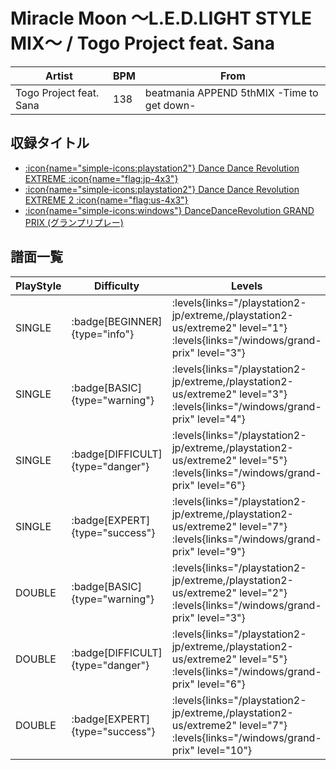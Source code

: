 # Miracle Moon ～L.E.D.LIGHT STYLE MIX～ / Togo Project feat. Sana

|Artist|BPM|From|
|------|---|----|
|Togo Project feat. Sana|138|beatmania APPEND 5thMIX -Time to get down-|

## 収録タイトル

- [:icon{name="simple-icons:playstation2"} Dance Dance Revolution EXTREME :icon{name="flag:jp-4x3"}](/playstation2-jp/extreme)
- [:icon{name="simple-icons:playstation2"} Dance Dance Revolution EXTREME 2 :icon{name="flag:us-4x3"}](/playstation2-us/extreme2)
- [:icon{name="simple-icons:windows"} DanceDanceRevolution GRAND PRIX (グランプリプレー)](/windows/grand-prix)

## 譜面一覧

|PlayStyle|Difficulty|Levels|Notes|Movie|
|---------|----------|------|-----|-----|
|SINGLE| :badge[BEGINNER]{type="info"}| :levels{links="/playstation2-jp/extreme,/playstation2-us/extreme2" level="1"} :levels{links="/windows/grand-prix" level="3"}|101/0||
|SINGLE| :badge[BASIC]{type="warning"}| :levels{links="/playstation2-jp/extreme,/playstation2-us/extreme2" level="3"} :levels{links="/windows/grand-prix" level="4"}|142/2||
|SINGLE| :badge[DIFFICULT]{type="danger"}| :levels{links="/playstation2-jp/extreme,/playstation2-us/extreme2" level="5"} :levels{links="/windows/grand-prix" level="6"}|206/5||
|SINGLE| :badge[EXPERT]{type="success"}| :levels{links="/playstation2-jp/extreme,/playstation2-us/extreme2" level="7"} :levels{links="/windows/grand-prix" level="9"}|284/2||
|DOUBLE| :badge[BASIC]{type="warning"}| :levels{links="/playstation2-jp/extreme,/playstation2-us/extreme2" level="2"} :levels{links="/windows/grand-prix" level="3"}|124/2||
|DOUBLE| :badge[DIFFICULT]{type="danger"}| :levels{links="/playstation2-jp/extreme,/playstation2-us/extreme2" level="5"} :levels{links="/windows/grand-prix" level="6"}|203/5||
|DOUBLE| :badge[EXPERT]{type="success"}| :levels{links="/playstation2-jp/extreme,/playstation2-us/extreme2" level="7"} :levels{links="/windows/grand-prix" level="10"}|292/2||
